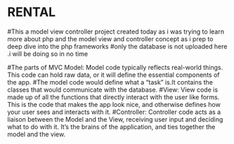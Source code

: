 # RENTAL
#This a model view controller project created today as i was trying to learn more about php and the model view and controller concept as i prep to deep dive into the php frameworks
#only the database is not uploaded here .i will be doing so in no time


#The parts of MVC
Model: Model code typically reflects real-world things. This code can hold raw data, or it will define the essential components of the app. 
#The model code would define what a “task” is.It contains the classes that would communicate with the database.
#View: View code is made up of all the functions that directly interact with the user like forms. This is the code that makes the app look nice, and otherwise defines how your user sees and interacts with it.
#Controller: Controller code acts as a liaison between the Model and the View, receiving user input and deciding what to do with it. It’s the brains of the application, and ties together the model and the view.
